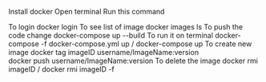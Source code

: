 Install docker 
Open terminal 
Run this command 

To login
 docker login
To see list of image 
 docker images ls
To push the code change 
docker-compose up --build
To run it on terminal 
 docker-compose -f docker-compose.yml up / docker-compose up
To create new image 
 docker tag imageID username/ImageName:version         
 docker push  username/ImageName:version
To delete the image
 docker rmi imageID / docker rmi imageID -f



